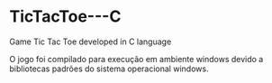 # TicTacToe---C
Game Tic Tac Toe developed in C language

O jogo foi compilado para execução em ambiente windows devido a bibliotecas padrões do sistema operacional windows.
